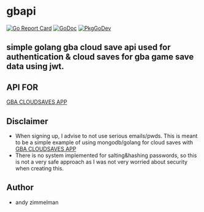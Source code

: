 # gbapi

[![Go Report Card](https://goreportcard.com/badge/github.com/revzim/gbapi)](https://goreportcard.com/report/github.com/revzim/gbapi)
[![GoDoc](https://godoc.org/github.com/revzim/gbapi?status.svg)](https://godoc.org/github.com/revzim/gbapi)
[![PkgGoDev](https://pkg.go.dev/badge/github.com/revzim/gbapi)](https://pkg.go.dev/github.com/revzim/gbapi)

## simple golang gba cloud save api used for authentication &amp; cloud saves for gba game save data using jwt.

## API FOR
[GBA CLOUDSAVES APP](https://github.com/revzim/azgba)

## Disclaimer
* When signing up, I advise to not use serious emails/pwds. This is meant to be a simple example of using mongodb/golang for cloud saves with [GBA CLOUDSAVES APP](https://github.com/revzim/azgba)
* There is no system implemented for salting&hashing passwords, so this is not a very safe approach as I was not very worried about security when creating this.

## Author
  * andy zimmelman
